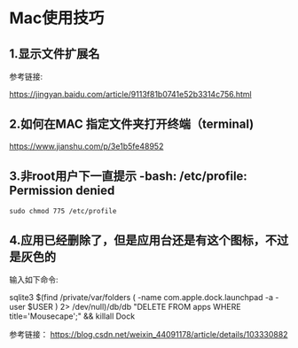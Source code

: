 # Mac使用技巧

## 1.显示文件扩展名

参考链接:

https://jingyan.baidu.com/article/9113f81b0741e52b3314c756.html

## 2.如何在MAC 指定文件夹打开终端（terminal)

https://www.jianshu.com/p/3e1b5fe48952

## 3.非root用户下一直提示 -bash: /etc/profile: Permission denied

`sudo chmod 775 /etc/profile`

## 4.应用已经删除了，但是应用台还是有这个图标，不过是灰色的

输入如下命令:

sqlite3 $(find /private/var/folders \( -name com.apple.dock.launchpad -a -user $USER \) 2> /dev/null)/db/db "DELETE FROM apps WHERE title='Mousecape';" && killall Dock

参考链接：
https://blog.csdn.net/weixin_44091178/article/details/103330882


